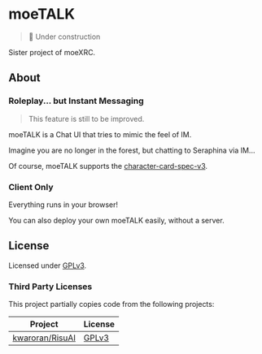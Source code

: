 # moeTALK

> 🚧 Under construction

Sister project of moeXRC.

## About

### Roleplay... but Instant Messaging

> This feature is still to be improved.

moeTALK is a Chat UI that tries to mimic the feel of IM.

Imagine you are no longer in the forest, but chatting to Seraphina via IM...

Of course, moeTALK supports the [character-card-spec-v3](https://github.com/kwaroran/character-card-spec-v3).

### Client Only

Everything runs in your browser!

You can also deploy your own moeTALK easily, without a server.

## License

Licensed under [GPLv3](LICENSE).

### Third Party Licenses

This project partially copies code from the following projects:

| Project | License |
|---|---|
| [kwaroran/RisuAI](https://github.com/kwaroran/RisuAI) | [GPLv3](https://github.com/kwaroran/RisuAI/blob/main/LICENSE) |
